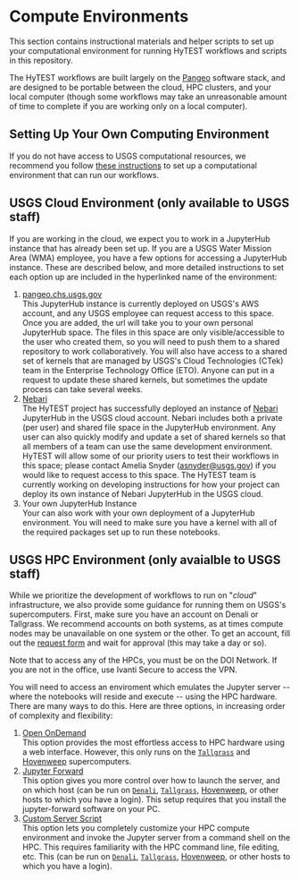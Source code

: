 # Compute Environments

This section contains instructional materials and helper scripts to set up your computational environment for running HyTEST workflows and scripts in this repository.

The HyTEST workflows are built largely on the [Pangeo](https://pangeo.io/) software stack, and are designed to be portable between the cloud, HPC clusters, and your local computer (though some workflows may take an unreasonable amount of time to complete if you are working only on a local computer).

## Setting Up Your Own Computing Environment

If you do not have access to USGS computational resources, we recommend you follow [these instructions](QuickStart-General.md) to set up a computational environment that can run our workflows.

## USGS Cloud Environment (only available to USGS staff)

If you are working in the cloud, we expect you to work in a JupyterHub instance that has already been set up. If you are a USGS Water Mission Area (WMA) employee, you have a few
options for accessing a JupyterHub instance. These are described below, and more detailed instructions to set each option up are included in the hyperlinked name of the environment:
1) [pangeo.chs.usgs.gov](QuickStart-Cloud-pangeoCHS.md)<br>
   This JupyterHub instance is currently deployed on USGS's AWS account, and any USGS employee
   can request access to this space. Once you are added, the url will take you to your own
   personal JupyterHub space. The files in this space are only visible/accessible to the user
   who created them, so you will need to push them to a shared repository to work collaboratively.
   You will also have access to a shared set of kernels that are managed by USGS's Cloud Technologies
   (CTek) team in the Enterprise Technology Office (ETO). Anyone can put in a request to update these 
   shared kernels, but sometimes the update process can take several weeks.
2) [Nebari](QuickStart-Cloud-Nebari.md)<br>
   The HyTEST project has successfully deployed an instance of [Nebari](https://www.nebari.dev/) JupyterHub in the USGS cloud account. Nebari includes both a private (per user) and shared file space in the JupyterHub environment. Any user can also quickly modify and update a set of shared kernels so that all members of a team can use the same development environment. HyTEST will allow some of our priority users to test their workflows in this space; please contact Amelia Snyder (asnyder@usgs.gov) if you would like to request access to this space. The HyTEST team is currently working on developing instructions for how your project can deploy its own instance of Nebari JupyterHub in the USGS cloud. 
3) Your own JupyterHub Instance<br>
   Your can also work with your own deployment of a JupyterHub environment. You will need to make sure you have a kernel with all of the required packages set up to run these notebooks.


## USGS HPC Environment (only avaialble to USGS staff)

While we prioritize the development of workflows to run on "_cloud_" infrastructure, we also provide some guidance for running them on USGS's supercomputers. First, make sure you have an account on Denali or Tallgrass. We recommend accounts on both systems, as at times compute nodes may be unavailable on one system or the other. To get an account, fill out the [request form](https://hpcportal.cr.usgs.gov/hpc-user-docs/index.html#getting-started) and wait for approval (this may take a day or so).

Note that to access any of the HPCs, you must be on the DOI Network. If you are not in the office, use Ivanti Secure to access the VPN.

You will need to access an enviroment which emulates the Jupyter server -- where the notebooks will reside and execute -- using the HPC hardware. There are many ways to do this. Here are three options, in increasing order of complexity and flexibility:

1) [Open OnDemand](OpenOnDemand.md)<br>
   This option provides the most effortless access to HPC hardware using a web interface. However, this only runs on the [`Tallgrass`](https://hpcportal.cr.usgs.gov/hpc-user-docs/supercomputers/tallgrass.html) and [Hovenweep](https://hpcportal.cr.usgs.gov/hpc-user-docs/supercomputers/hovenweep.html) supercomputers.
2) [Jupyter Forward](JupyterForward.md)<br>
   This option gives you more control over how to launch the server, and on which host (can be run on [`Denali`](https://hpcportal.cr.usgs.gov/hpc-user-docs/supercomputers/denali.html), [`Tallgrass`](https://hpcportal.cr.usgs.gov/hpc-user-docs/supercomputers/tallgrass.html), [Hovenweep](https://hpcportal.cr.usgs.gov/hpc-user-docs/supercomputers/hovenweep.html), or other hosts to which you have a login). This setup requires that you install the jupyter-forward software on your PC.
3) [Custom Server Script](StartScript.md)<br>
   This option lets you completely customize your HPC compute environment and invoke the Jupyter server from a command shell on the HPC. This requires familiarity with the HPC command line, file editing, etc. This (can be run on [`Denali`](https://hpcportal.cr.usgs.gov/hpc-user-docs/supercomputers/denali.html), [`Tallgrass`](https://hpcportal.cr.usgs.gov/hpc-user-docs/supercomputers/tallgrass.html), [Hovenweep](https://hpcportal.cr.usgs.gov/hpc-user-docs/supercomputers/hovenweep.html), or other hosts to which you have a login).